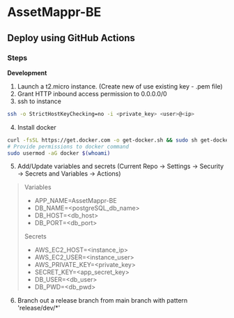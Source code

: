 # AssetMappr-BE

## Deploy using GitHub Actions
### Steps
**Development**

1. Launch a t2.micro instance. (Create new of use existing key - .pem file)
2. Grant HTTP inbound access permission to 0.0.0.0/0 
3. ssh to instance
```bash
ssh -o StrictHostKeyChecking=no -i <private_key> <user>@<ip>
```
4. Install docker
```bash
curl -fsSL https://get.docker.com -o get-docker.sh && sudo sh get-docker.sh
# Provide permissions to docker command
sudo usermod -aG docker $(whoami)
```
5. Add/Update variables and secrets (Current Repo -> Settings -> Security -> Secrets and Variables -> Actions)

> Variables
> - APP_NAME=AssetMappr-BE
> - DB_NAME=<postgreSQL_db_name> 
> - DB_HOST=<db_host>
> - DB_PORT=<db_port>
> 
> Secrets
> 
> - AWS_EC2_HOST=<instance_ip>
> - AWS_EC2_USER=<instance_user>
> - AWS_PRIVATE_KEY=<private_key>
> - SECRET_KEY=<app_secret_key>
> - DB_USER=<db_user> 
> - DB_PWD=<db_pwd> 

6. Branch out a release branch from main branch with pattern 'release/dev/*'